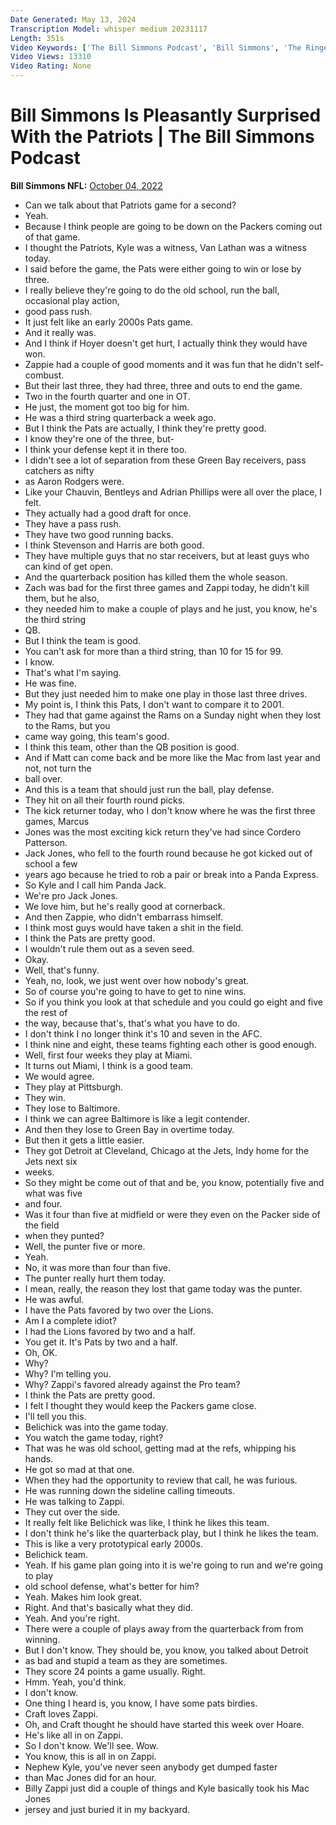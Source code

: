 ```yaml
---
Date Generated: May 13, 2024
Transcription Model: whisper medium 20231117
Length: 351s
Video Keywords: ['The Bill Simmons Podcast', 'Bill Simmons', 'The Ringer', 'Cousin Sal', 'New England Patriots', 'NFL Podcast', 'NFL News', 'Bill Belichick', 'Mac Jones', 'Bailey Zappe', 'Brian Hoyer', 'Football Podcast', 'Football News', 'DeVante Parker', 'Tyquan Thornton']
Video Views: 13310
Video Rating: None
---
```


# Bill Simmons Is Pleasantly Surprised With the Patriots | The Bill Simmons Podcast
**Bill Simmons NFL:** [October 04, 2022](https://www.youtube.com/watch?v=JNC-dL6aNiY)
*  Can we talk about that Patriots game for a second?
*  Yeah.
*  Because I think people are going to be down on the Packers coming out of that game.
*  I thought the Patriots, Kyle was a witness, Van Lathan was a witness today.
*  I said before the game, the Pats were either going to win or lose by three.
*  I really believe they're going to do the old school, run the ball, occasional play action,
*  good pass rush.
*  It just felt like an early 2000s Pats game.
*  And it really was.
*  And I think if Hoyer doesn't get hurt, I actually think they would have won.
*  Zappie had a couple of good moments and it was fun that he didn't self-combust.
*  But their last three, they had three, three and outs to end the game.
*  Two in the fourth quarter and one in OT.
*  He just, the moment got too big for him.
*  He was a third string quarterback a week ago.
*  But I think the Pats are actually, I think they're pretty good.
*  I know they're one of the three, but-
*  I think your defense kept it in there too.
*  I didn't see a lot of separation from these Green Bay receivers, pass catchers as nifty
*  as Aaron Rodgers were.
*  Like your Chauvin, Bentleys and Adrian Phillips were all over the place, I felt.
*  They actually had a good draft for once.
*  They have a pass rush.
*  They have two good running backs.
*  I think Stevenson and Harris are both good.
*  They have multiple guys that no star receivers, but at least guys who can kind of get open.
*  And the quarterback position has killed them the whole season.
*  Zach was bad for the first three games and Zappi today, he didn't kill them, but he also,
*  they needed him to make a couple of plays and he just, you know, he's the third string
*  QB.
*  But I think the team is good.
*  You can't ask for more than a third string, than 10 for 15 for 99.
*  I know.
*  That's what I'm saying.
*  He was fine.
*  But they just needed him to make one play in those last three drives.
*  My point is, I think this Pats, I don't want to compare it to 2001.
*  They had that game against the Rams on a Sunday night when they lost to the Rams, but you
*  came way going, this team's good.
*  I think this team, other than the QB position is good.
*  And if Matt can come back and be more like the Mac from last year and not, not turn the
*  ball over.
*  And this is a team that should just run the ball, play defense.
*  They hit on all their fourth round picks.
*  The kick returner today, who I don't know where he was the first three games, Marcus
*  Jones was the most exciting kick return they've had since Cordero Patterson.
*  Jack Jones, who fell to the fourth round because he got kicked out of school a few
*  years ago because he tried to rob a pair or break into a Panda Express.
*  So Kyle and I call him Panda Jack.
*  We're pro Jack Jones.
*  We love him, but he's really good at cornerback.
*  And then Zappie, who didn't embarrass himself.
*  I think most guys would have taken a shit in the field.
*  I think the Pats are pretty good.
*  I wouldn't rule them out as a seven seed.
*  Okay.
*  Well, that's funny.
*  Yeah, no, look, we just went over how nobody's great.
*  So of course you're going to have to get to nine wins.
*  So if you think you look at that schedule and you could go eight and five the rest of
*  the way, because that's, that's what you have to do.
*  I don't think I no longer think it's 10 and seven in the AFC.
*  I think nine and eight, these teams fighting each other is good enough.
*  Well, first four weeks they play at Miami.
*  It turns out Miami, I think is a good team.
*  We would agree.
*  They play at Pittsburgh.
*  They win.
*  They lose to Baltimore.
*  I think we can agree Baltimore is like a legit contender.
*  And then they lose to Green Bay in overtime today.
*  But then it gets a little easier.
*  They got Detroit at Cleveland, Chicago at the Jets, Indy home for the Jets next six
*  weeks.
*  So they might be come out of that and be, you know, potentially five and what was five
*  and four.
*  Was it four than five at midfield or were they even on the Packer side of the field
*  when they punted?
*  Well, the punter five or more.
*  Yeah.
*  No, it was more than four than five.
*  The punter really hurt them today.
*  I mean, really, the reason they lost that game today was the punter.
*  He was awful.
*  I have the Pats favored by two over the Lions.
*  Am I a complete idiot?
*  I had the Lions favored by two and a half.
*  You get it. It's Pats by two and a half.
*  Oh, OK.
*  Why?
*  Why? I'm telling you.
*  Why? Zappi's favored already against the Pro team?
*  I think the Pats are pretty good.
*  I felt I thought they would keep the Packers game close.
*  I'll tell you this.
*  Belichick was into the game today.
*  You watch the game today, right?
*  That was he was old school, getting mad at the refs, whipping his hands.
*  He got so mad at that one.
*  When they had the opportunity to review that call, he was furious.
*  He was running down the sideline calling timeouts.
*  He was talking to Zappi.
*  They cut over the side.
*  It really felt like Belichick was like, I think he likes this team.
*  I don't think he's like the quarterback play, but I think he likes the team.
*  This is like a very prototypical early 2000s.
*  Belichick team.
*  Yeah. If his game plan going into it is we're going to run and we're going to play
*  old school defense, what's better for him?
*  Yeah. Makes him look great.
*  Right. And that's basically what they did.
*  Yeah. And you're right.
*  There were a couple of plays away from the quarterback from from winning.
*  But I don't know. They should be, you know, you talked about Detroit
*  as bad and stupid a team as they are sometimes.
*  They score 24 points a game usually. Right.
*  Hmm. Yeah, you'd think.
*  I don't know.
*  One thing I heard is, you know, I have some pats birdies.
*  Craft loves Zappi.
*  Oh, and Craft thought he should have started this week over Hoare.
*  He's like all in on Zappi.
*  So I don't know. We'll see. Wow.
*  You know, this is all in on Zappi.
*  Nephew Kyle, you've never seen anybody get dumped faster
*  than Mac Jones did for an hour.
*  Billy Zappi just did a couple of things and Kyle basically took his Mac Jones
*  jersey and just buried it in my backyard.
